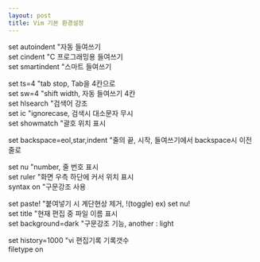 ```yaml
---
layout: post
title: Vim 기본 환경설정
---
```


set autoindent      "자동 들여쓰기  
set cindent         "C 프로그래밍용 들여쓰기  
set smartindent     "스마트 들여쓰기  

set ts=4            "tab stop, Tab을 4칸으로  
set sw=4            "shift width, 자동 들여쓰기 4칸  
set hlsearch        "검색어 강조  
set ic              "ignorecase, 검색시 대소문자 무시  
set showmatch       "괄호 위치 표시  

set backspace=eol,star,indent "줄의 끝, 시작, 들여쓰기에서 backspace시 이전 줄로  

set nu              "number, 줄 번호 표시  
set ruler           "화면 우측 하단에 커서 위치 표시  
syntax on           "구문강조 사용  

set paste!          "붙여넣기 시 계단현상 제거, !(toggle) ex) set nu!  
set title           "현재 편집 중 파일 이름 표시  
set background=dark "구문강조 기능, another : light  

set history=1000    "vi 편집기록 기록갯수  
filetype on  

